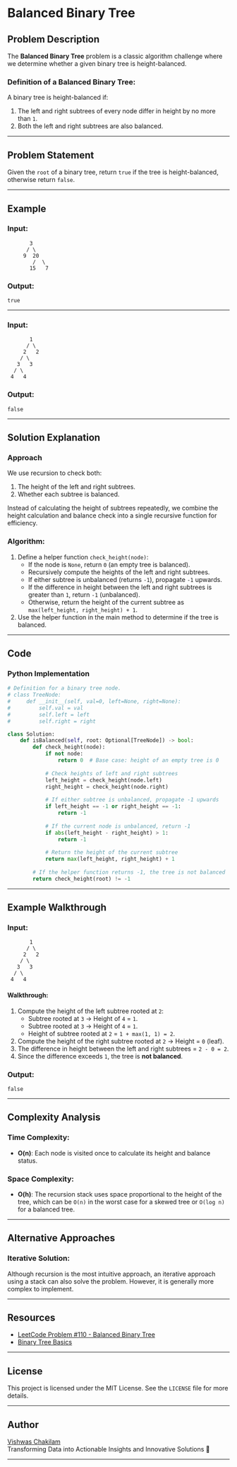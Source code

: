 # Balanced Binary Tree

## Problem Description
The **Balanced Binary Tree** problem is a classic algorithm challenge where we determine whether a given binary tree is height-balanced.  

### Definition of a Balanced Binary Tree:
A binary tree is height-balanced if:
1. The left and right subtrees of every node differ in height by no more than `1`.
2. Both the left and right subtrees are also balanced.

---

## Problem Statement
Given the `root` of a binary tree, return `true` if the tree is height-balanced, otherwise return `false`.

---

## Example

### Input:
```
       3
      / \
     9  20
        /  \
       15   7
```

### Output:
```
true
```

---

### Input:
```
       1
      / \
     2   2
    / \
   3   3
  / \
 4   4
```

### Output:
```
false
```

---

## Solution Explanation

### Approach
We use recursion to check both:
1. The height of the left and right subtrees.
2. Whether each subtree is balanced.  

Instead of calculating the height of subtrees repeatedly, we combine the height calculation and balance check into a single recursive function for efficiency.  

### Algorithm:
1. Define a helper function `check_height(node)`:
   - If the node is `None`, return `0` (an empty tree is balanced).
   - Recursively compute the heights of the left and right subtrees.
   - If either subtree is unbalanced (returns `-1`), propagate `-1` upwards.
   - If the difference in height between the left and right subtrees is greater than `1`, return `-1` (unbalanced).
   - Otherwise, return the height of the current subtree as `max(left_height, right_height) + 1`.
2. Use the helper function in the main method to determine if the tree is balanced.

---

## Code

### Python Implementation

```python
# Definition for a binary tree node.
# class TreeNode:
#     def __init__(self, val=0, left=None, right=None):
#         self.val = val
#         self.left = left
#         self.right = right

class Solution:
    def isBalanced(self, root: Optional[TreeNode]) -> bool:
        def check_height(node):
            if not node:
                return 0  # Base case: height of an empty tree is 0
            
            # Check heights of left and right subtrees
            left_height = check_height(node.left)
            right_height = check_height(node.right)
            
            # If either subtree is unbalanced, propagate -1 upwards
            if left_height == -1 or right_height == -1:
                return -1
            
            # If the current node is unbalanced, return -1
            if abs(left_height - right_height) > 1:
                return -1
            
            # Return the height of the current subtree
            return max(left_height, right_height) + 1
        
        # If the helper function returns -1, the tree is not balanced
        return check_height(root) != -1
```

---

## Example Walkthrough

### Input:
```
       1
      / \
     2   2
    / \
   3   3
  / \
 4   4
```

#### Walkthrough:
1. Compute the height of the left subtree rooted at `2`:
   - Subtree rooted at `3` → Height of `4` = `1`.
   - Subtree rooted at `3` → Height of `4` = `1`.
   - Height of subtree rooted at `2` = `1 + max(1, 1) = 2`.
2. Compute the height of the right subtree rooted at `2` → Height = `0` (leaf).
3. The difference in height between the left and right subtrees = `2 - 0 = 2`.
4. Since the difference exceeds `1`, the tree is **not balanced**.

### Output:
```
false
```

---

## Complexity Analysis

### Time Complexity:
- **O(n)**: Each node is visited once to calculate its height and balance status.

### Space Complexity:
- **O(h)**: The recursion stack uses space proportional to the height of the tree, which can be `O(n)` in the worst case for a skewed tree or `O(log n)` for a balanced tree.

---

## Alternative Approaches
### Iterative Solution:
Although recursion is the most intuitive approach, an iterative approach using a stack can also solve the problem. However, it is generally more complex to implement.

---

## Resources
- [LeetCode Problem #110 - Balanced Binary Tree](https://leetcode.com/problems/balanced-binary-tree/)
- [Binary Tree Basics](https://en.wikipedia.org/wiki/Binary_tree)

---

## License
This project is licensed under the MIT License. See the `LICENSE` file for more details.

---

## Author
[Vishwas Chakilam](https://github.com/Vishwas-Chakilam)  
Transforming Data into Actionable Insights and Innovative Solutions 🚀

---
